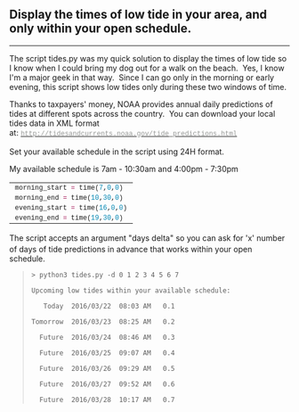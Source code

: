 <h2>Display the times of low tide in your area, and only within your open schedule.</h2>

<hr />
<p>The script tides.py was my quick solution to display the times of&nbsp;low tide so I know when I could bring my dog out for a walk on the beach. &nbsp;Yes, I know I&#39;m a major geek in that way. &nbsp;Since I can go only&nbsp;in the morning or early evening,&nbsp;this script shows low tides&nbsp;only during these two windows&nbsp;of time.</p>

<p>Thanks to taxpayers&#39; money, NOAA provides annual daily&nbsp;predictions of tides at different spots&nbsp;across the country. &nbsp;You can download your local tides data in XML format at:&nbsp;<a href="http://tidesandcurrents.noaa.gov/tide_predictions.html" target="_blank"><span style="color: rgb(150, 152, 150); font-family: Consolas, 'Liberation Mono', Menlo, Courier, monospace; font-size: 12px; line-height: 16.8px; white-space: pre;">http://tidesandcurrents.noaa.gov/tide_predictions.html</span></a></p>

<p>Set your available schedule in the script using 24H format.</p>

<p>My available schedule is 7am - 10:30am and 4:00pm - 7:30pm</p>

<table class="highlight tab-size js-file-line-container" data-tab-size="8" style="box-sizing: border-box; border-collapse: collapse; border-spacing: 0px; tab-size: 8; font-family: Helvetica, arial, nimbussansl, liberationsans, freesans, clean, sans-serif, 'Apple Color Emoji', 'Segoe UI Emoji', 'Segoe UI Symbol'; line-height: 18.2px;">
	<tbody style="box-sizing: border-box;">
		<tr style="box-sizing: border-box;">
			<td class="blob-code blob-code-inner js-file-line" id="LC87" style="box-sizing: border-box; padding: 0px 10px; position: relative; vertical-align: top; overflow: visible; font-family: Consolas, 'Liberation Mono', Menlo, Courier, monospace; font-size: 12px; word-wrap: normal; white-space: pre;">morning_start <span class="pl-k" style="box-sizing: border-box; color: rgb(167, 29, 93);">=</span> time(<span class="pl-c1" style="box-sizing: border-box; color: rgb(0, 134, 179);">7</span>,<span class="pl-c1" style="box-sizing: border-box; color: rgb(0, 134, 179);">0</span>,<span class="pl-c1" style="box-sizing: border-box; color: rgb(0, 134, 179);">0</span>)</td>
		</tr>
		<tr style="box-sizing: border-box;">
			<td class="blob-code blob-code-inner js-file-line" id="LC88" style="box-sizing: border-box; padding: 0px 10px; position: relative; vertical-align: top; overflow: visible; font-family: Consolas, 'Liberation Mono', Menlo, Courier, monospace; font-size: 12px; word-wrap: normal; white-space: pre;">morning_end <span class="pl-k" style="box-sizing: border-box; color: rgb(167, 29, 93);">=</span> time(<span class="pl-c1" style="box-sizing: border-box; color: rgb(0, 134, 179);">10</span>,<span class="pl-c1" style="box-sizing: border-box; color: rgb(0, 134, 179);">30</span>,<span class="pl-c1" style="box-sizing: border-box; color: rgb(0, 134, 179);">0</span>)</td>
		</tr>
		<tr style="box-sizing: border-box;">
			<td class="blob-code blob-code-inner js-file-line" id="LC89" style="box-sizing: border-box; padding: 0px 10px; position: relative; vertical-align: top; overflow: visible; font-family: Consolas, 'Liberation Mono', Menlo, Courier, monospace; font-size: 12px; word-wrap: normal; white-space: pre;">evening_start <span class="pl-k" style="box-sizing: border-box; color: rgb(167, 29, 93);">=</span> time(<span class="pl-c1" style="box-sizing: border-box; color: rgb(0, 134, 179);">16</span>,<span class="pl-c1" style="box-sizing: border-box; color: rgb(0, 134, 179);">0</span>,<span class="pl-c1" style="box-sizing: border-box; color: rgb(0, 134, 179);">0</span>)</td>
		</tr>
		<tr style="box-sizing: border-box;">
			<td class="blob-code blob-code-inner js-file-line" id="LC90" style="box-sizing: border-box; padding: 0px 10px; position: relative; vertical-align: top; overflow: visible; font-family: Consolas, 'Liberation Mono', Menlo, Courier, monospace; font-size: 12px; word-wrap: normal; white-space: pre;">evening_end <span class="pl-k" style="box-sizing: border-box; color: rgb(167, 29, 93);">=</span> time(<span class="pl-c1" style="box-sizing: border-box; color: rgb(0, 134, 179);">19</span>,<span class="pl-c1" style="box-sizing: border-box; color: rgb(0, 134, 179);">30</span>,<span class="pl-c1" style="box-sizing: border-box; color: rgb(0, 134, 179);">0</span>)</td>
		</tr>
	</tbody>
</table>

<p>The script accepts an&nbsp;argument <span style="line-height: 20.8px;">&quot;days delta&quot;&nbsp;</span>so you can ask for &#39;x&#39; number of days of tide predictions in advance that works within your open schedule.</p>

<blockquote>
<p><tt><code>&gt; python3 tides.py -d 0 1 2 3 4 5 6 7<br />
Upcoming low tides within your available schedule:</code></tt></p>

<p><tt><code>&nbsp; &nbsp;Today &nbsp;2016/03/22 &nbsp;08:03 AM &nbsp; 0.1<br />
Tomorrow &nbsp;2016/03/23 &nbsp;08:25 AM &nbsp; 0.2<br />
&nbsp; Future &nbsp;2016/03/24 &nbsp;08:46 AM &nbsp; 0.3<br />
&nbsp; Future &nbsp;2016/03/25 &nbsp;09:07 AM &nbsp; 0.4<br />
&nbsp; Future &nbsp;2016/03/26 &nbsp;09:29 AM &nbsp; 0.5<br />
&nbsp; Future &nbsp;2016/03/27 &nbsp;09:52 AM &nbsp; 0.6<br />
&nbsp; Future &nbsp;2016/03/28 &nbsp;10:17 AM &nbsp; 0.7</code></tt></p>
</blockquote>
